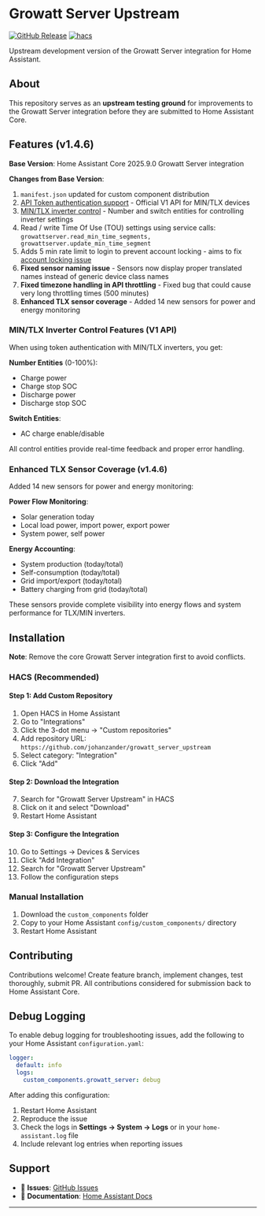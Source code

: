 # Growatt Server Upstream

[![GitHub Release][releases-shield]][releases]
[![hacs][hacsbadge]][hacs]

Upstream development version of the Growatt Server integration for Home Assistant.

## About

This repository serves as an **upstream testing ground** for improvements to the Growatt Server integration before they are submitted to Home Assistant Core.

## Features (v1.4.6)

**Base Version**: Home Assistant Core 2025.9.0 Growatt Server integration

**Changes from Base Version**:

1. `manifest.json` updated for custom component distribution
2. [API Token authentication support][pr-149783] - Official V1 API for MIN/TLX devices
3. [MIN/TLX inverter control][pr-153468] - Number and switch entities for controlling inverter settings
4. Read / write Time Of Use (TOU) settings using service calls:
  `growattserver.read_min_time_segments,
  growattserver.update_min_time_segment`
5. Adds 5 min rate limit to login to prevent account locking - aims to fix [account locking issue][issue-150732]
6. **Fixed sensor naming issue** - Sensors now display proper translated names instead of generic device class names
7. **Fixed timezone handling in API throttling** - Fixed bug that could cause very long throttling times (500 minutes)
8. **Enhanced TLX sensor coverage** - Added 14 new sensors for power and energy
monitoring

### MIN/TLX Inverter Control Features (V1 API)

When using token authentication with MIN/TLX inverters, you get:

**Number Entities** (0-100%):

- Charge power
- Charge stop SOC
- Discharge power
- Discharge stop SOC

**Switch Entities**:

- AC charge enable/disable

All control entities provide real-time feedback and proper error handling.

### Enhanced TLX Sensor Coverage (v1.4.6)

Added 14 new sensors for power and energy monitoring:

**Power Flow Monitoring**:

- Solar generation today
- Local load power, import power, export power
- System power, self power

**Energy Accounting**:

- System production (today/total)
- Self-consumption (today/total)
- Grid import/export (today/total)
- Battery charging from grid (today/total)

These sensors provide complete visibility into energy flows and system performance for TLX/MIN inverters.

## Installation

**Note**: Remove the core Growatt Server integration first to avoid conflicts.

### HACS (Recommended)

#### Step 1: Add Custom Repository

1. Open HACS in Home Assistant
2. Go to "Integrations"
3. Click the 3-dot menu → "Custom repositories"
4. Add repository URL: `https://github.com/johanzander/growatt_server_upstream`
5. Select category: "Integration"
6. Click "Add"

#### Step 2: Download the Integration

7. Search for "Growatt Server Upstream" in HACS
8. Click on it and select "Download"
9. Restart Home Assistant

#### Step 3: Configure the Integration

10. Go to Settings → Devices & Services
11. Click "Add Integration"
12. Search for "Growatt Server Upstream"
13. Follow the configuration steps

### Manual Installation

1. Download the `custom_components` folder
2. Copy to your Home Assistant `config/custom_components/` directory
3. Restart Home Assistant

## Contributing

Contributions welcome! Create feature branch, implement changes, test thoroughly, submit PR. All contributions considered for submission back to Home Assistant Core.

## Debug Logging

To enable debug logging for troubleshooting issues, add the following to your Home Assistant `configuration.yaml`:

```yaml
logger:
  default: info
  logs:
    custom_components.growatt_server: debug
```

After adding this configuration:

1. Restart Home Assistant
2. Reproduce the issue
3. Check the logs in **Settings → System → Logs** or in your `home-assistant.log` file
4. Include relevant log entries when reporting issues

## Support

- 🐛 **Issues**: [GitHub Issues][issues]
- 📖 **Documentation**: [Home Assistant Docs](https://www.home-assistant.io/integrations/growatt_server/)

---

[hacsbadge]: https://img.shields.io/badge/HACS-Custom-orange.svg
[hacs]: https://github.com/hacs/integration
[issues]: https://github.com/johanzander/growatt_server_upstream/issues
[releases-shield]: https://img.shields.io/github/release/johanzander/growatt_server_upstream.svg
[releases]: https://github.com/johanzander/growatt_server_upstream/releases
[pr-149783]: https://github.com/home-assistant/core/pull/149783
[pr-153468]: https://github.com/home-assistant/core/pull/153468
[issue-150732]: https://github.com/home-assistant/core/issues/150732
